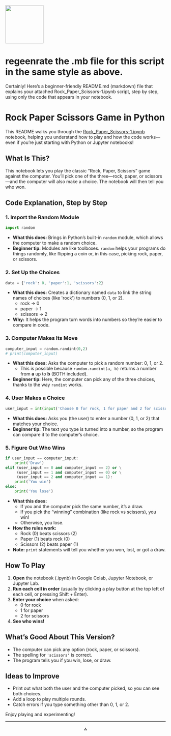 <img src="https://r2cdn.perplexity.ai/pplx-full-logo-primary-dark%402x.png" class="logo" width="120"/>

# regeenrate the .mb file for this script in the same style as above.

Certainly! Here’s a beginner-friendly README.md (markdown) file that explains your attached Rock_Paper_Scissors-1.ipynb script, step by step, using only the code that appears in your notebook.

# Rock Paper Scissors Game in Python

This README walks you through the [Rock_Paper_Scissors-1.ipynb](Rock_Paper_Scissors-1.ipynb) notebook, helping you understand how to play and how the code works—even if you’re just starting with Python or Jupyter notebooks!

## What Is This?

This notebook lets you play the classic “Rock, Paper, Scissors” game against the computer. You’ll pick one of the three—rock, paper, or scissors—and the computer will also make a choice. The notebook will then tell you who won.

## Code Explanation, Step by Step

### 1. Import the Random Module

```python
import random
```

- **What this does:** Brings in Python’s built-in `random` module, which allows the computer to make a random choice.
- **Beginner tip:** Modules are like toolboxes. `random` helps your programs do things randomly, like flipping a coin or, in this case, picking rock, paper, or scissors.


### 2. Set Up the Choices

```python
data = {'rock': 0, 'paper':1, 'scissors':2}
```

- **What this does:** Creates a dictionary named `data` to link the string names of choices (like 'rock') to numbers (0, 1, or 2).
    - rock → 0
    - paper → 1
    - scissors → 2
- **Why:** It helps the program turn words into numbers so they’re easier to compare in code.


### 3. Computer Makes Its Move

```python
computer_input = random.randint(0,2)
# print(computer_input)
```

- **What this does:** Asks the computer to pick a random number: 0, 1, or 2.
    - This is possible because `random.randint(a, b)` returns a number from **a** up to **b** (BOTH included).
- **Beginner tip:** Here, the computer can pick any of the three choices, thanks to the way `randint` works.


### 4. User Makes a Choice

```python
user_input = int(input('Choose 0 for rock, 1 for paper and 2 for scissors: '))
```

- **What this does:** Asks you (the user) to enter a number (0, 1, or 2) that matches your choice.
- **Beginner tip:** The text you type is turned into a number, so the program can compare it to the computer’s choice.


### 5. Figure Out Who Wins

```python
if user_input == computer_input:
    print('Draw')
elif (user_input == 0 and computer_input == 2) or \
     (user_input == 1 and computer_input == 0) or \
     (user_input == 2 and computer_input == 1):
    print('You win')
else:
    print('You lose')
```

- **What this does:**
    - If you and the computer pick the same number, it’s a draw.
    - If you pick the “winning” combination (like rock vs scissors), you win!
    - Otherwise, you lose.
- **How the rules work:**
    - Rock (0) beats scissors (2)
    - Paper (1) beats rock (0)
    - Scissors (2) beats paper (1)
- **Note:** `print` statements will tell you whether you won, lost, or got a draw.


## How To Play

1. **Open** the notebook (.ipynb) in Google Colab, Jupyter Notebook, or Jupyter Lab.
2. **Run each cell in order** (usually by clicking a play button at the top left of each cell, or pressing Shift + Enter).
3. **Enter your choice** when asked:
    - 0 for rock
    - 1 for paper
    - 2 for scissors
4. **See who wins!**

## What’s Good About This Version?

- The computer can pick any option (rock, paper, or scissors).
- The spelling for `'scissors'` is correct.
- The program tells you if you win, lose, or draw.


## Ideas to Improve

- Print out what both the user and the computer picked, so you can see both choices.
- Add a loop to play multiple rounds.
- Catch errors if you type something other than 0, 1, or 2.

Enjoy playing and experimenting!

---

<div style="text-align: center">⁂</div>

[^1]: Rock_Paper_Scissors-1.ipynb

